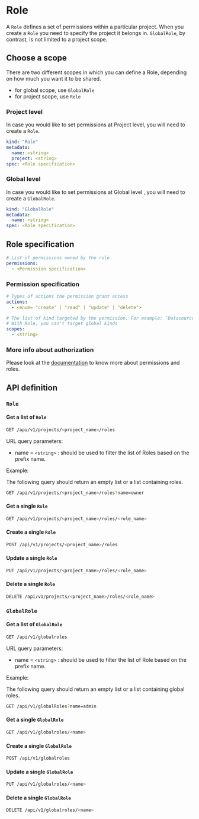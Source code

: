 # Role

A `Role` defines a set of permissions within a particular project. When you create a `Role` you need to specify the project it belongs in.
`GlobalRole`, by contrast, is not limited to a project scope.

## Choose a scope

There are two different scopes in which you can define a Role, depending on how much you want it to be shared.

- for global scope, use `GlobalRole`
- for project scope, use `Role`

### Project level

In case you would like to set permissions at Project level, you will need to create a `Role`.

```yaml
kind: "Role"
metadata:
  name: <string>
  project: <string>
spec: <Role specification>
```

### Global level

In case you would like to set permissions at Global level , you will need to create a `GlobalRole`.

```yaml
kind: "GlobalRole"
metadata:
  name: <string>
spec: <Role specification>
```

## Role specification

```yaml
# List of permissions owned by the role
permissions:
  - <Permission specification>
```

### Permission specification

```yaml
# Types of actions the permission grant access
actions:
  - <enum= "create" | "read" | "update" | "delete">

# The list of kind targeted by the permission. For example: `Datasource`, `Dashboard`, ...
# With Role, you can't target global kinds
scopes:
  - <string>
```

### More info about authorization

Please look at the [documentation](../concepts/authorization.md) to know more about permissions and roles.

## API definition

### `Role`

#### Get a list of `Role`

```bash
GET /api/v1/projects/<project_name>/roles
```

URL query parameters:

- name = `<string>` : should be used to filter the list of Roles based on the prefix name.

Example:

The following query should return an empty list or a list containing roles.

```bash
GET /api/v1/projects/<project_name>/roles?name=owner
```

#### Get a single `Role`

```bash
GET /api/v1/projects/<project_name>/roles/<role_name>
```

#### Create a single `Role`

```bash
POST /api/v1/projects/<project_name>/roles
```

#### Update a single `Role`

```bash
PUT /api/v1/projects/<project_name>/roles/<role_name>
```

#### Delete a single `Role`

```bash
DELETE /api/v1/projects/<project_name>/roles/<role_name>
```

### `GlobalRole`

#### Get a list of `GlobalRole`

```bash
GET /api/v1/globalroles
```

URL query parameters:

- name = `<string>` : should be used to filter the list of Role based on the prefix name.

Example:

The following query should return an empty list or a list containing global roles.

```bash
GET /api/v1/globalRoles?name=admin
```

#### Get a single `GlobalRole`

```bash
GET /api/v1/globalroles/<name>
```

#### Create a single `GlobalRole`

```bash
POST /api/v1/globalroles
```

#### Update a single `GlobalRole`

```bash
PUT /api/v1/globalroles/<name>
```

#### Delete a single `GlobalRole`

```bash
DELETE /api/v1/globalroles/<name>
```
